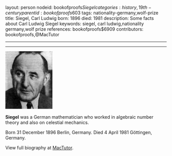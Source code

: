 layout: person
nodeid: bookofproofs$Siegel
categories: history,19th-century
parentid: bookofproofs$603
tags: nationality-germany,wolf-prize
title: Siegel, Carl Ludwig
born: 1896
died: 1981
description: Some facts about Carl Ludwig Siegel
keywords: siegel, carl ludwig,nationality germany,wolf prize
references: bookofproofs$6909
contributors: bookofproofs,@MacTutor

---


---

![Siegel.jpg](https://github.com/bookofproofs/bookofproofs.github.io/blob/main/_sources/_assets/images/portraits/Siegel.jpg?raw=true)

**Siegel** was a German mathematician who worked in algebraic number theory and also on celestial mechanics.

Born 31 December 1896 Berlin, Germany. Died 4 April 1981 Göttingen, Germany.


View full biography at [MacTutor](https://mathshistory.st-andrews.ac.uk/Biographies/Siegel/).